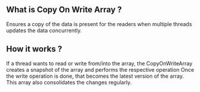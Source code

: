 What is Copy On Write Array ?
-
Ensures a copy of the data is present for the readers
when multiple threads updates the data concurrently.

How it works ?
-
If a thread wants to read or write from/into the array, the CopyOnWriteArray creates a snapshot of the array and performs the respective operation
Once the write operation is done, that becomes the latest version of the array.
This array also consolidates the changes regularly.